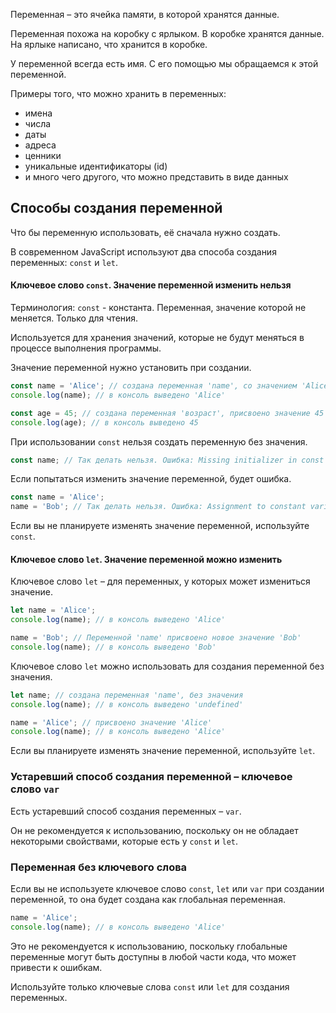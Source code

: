 Переменная – это ячейка памяти, в которой хранятся данные.

Переменная похожа на коробку с ярлыком. В коробке хранятся данные. На ярлыке написано, что хранится в коробке.

У переменной всегда есть имя. С его помощью мы обращаемся к этой переменной.

Примеры того, что можно хранить в переменных:

* имена
* числа
* даты
* адреса
* ценники
* уникальные идентификаторы (id)
* и много чего другого, что можно представить в виде данных

## Способы создания переменной

Что бы переменную использовать, её сначала нужно создать.

В современном JavaScript используют два способа создания переменных: `const` и `let`.

#### Ключевое слово `const`. Значение переменной изменить нельзя

Терминология: `const` - константа. Переменная, значение которой не меняется. Только для чтения.

Используется для хранения значений, которые не будут меняться в процессе выполнения программы.

Значение переменной нужно установить при создании.

```javascript
const name = 'Alice'; // создана переменная 'name', со значением 'Alice'
console.log(name); // в консоль выведено 'Alice'

const age = 45; // создана переменная 'возраст', присвоено значение 45
console.log(age); // в консоль выведено 45 
```

При использовании `const` нельзя создать переменную без значения.

```javascript
const name; // Так делать нельзя. Ошибка: Missing initializer in const declaration
```

Если попытаться изменить значение переменной, будет ошибка.

```javascript
const name = 'Alice';
name = 'Bob'; // Так делать нельзя. Ошибка: Assignment to constant variable.
```

Если вы не планируете изменять значение переменной, используйте `const`.

#### Ключевое слово `let`. Значение переменной можно изменить

Ключевое слово `let` – для переменных, у которых может измениться значение.

```javascript
let name = 'Alice';
console.log(name); // в консоль выведено 'Alice'

name = 'Bob'; // Переменной 'name' присвоено новое значение 'Bob'
console.log(name); // в консоль выведено 'Bob'
```

Ключевое слово `let` можно использовать для создания переменной без значения.

```javascript
let name; // создана переменная 'name', без значения
console.log(name); // в консоль выведено 'undefined'

name = 'Alice'; // присвоено значение 'Alice'
console.log(name); // в консоль выведено 'Alice'
```

Если вы планируете изменять значение переменной, используйте `let`.

### Устаревший способ создания переменной – ключевое слово `var`

Есть устаревший способ создания переменных – `var`.

Он не рекомендуется к использованию, поскольку он не обладает некоторыми свойствами, которые есть у `const` и `let`.

### Переменная без ключевого слова

Если вы не используете ключевое слово `const`, `let` или `var` при создании переменной, то она будет создана как глобальная переменная.

```javascript
name = 'Alice';
console.log(name); // в консоль выведено 'Alice'
```

Это не рекомендуется к использованию, поскольку глобальные переменные могут быть доступны в любой части кода, что может привести к ошибкам.

Используйте только ключевые слова `const` или `let` для создания переменных.
